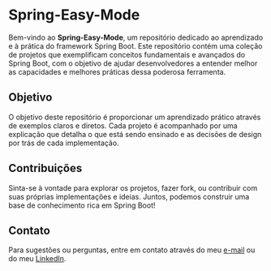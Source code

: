 # Spring-Easy-Mode

Bem-vindo ao **Spring-Easy-Mode**, um repositório dedicado ao aprendizado e à prática do framework Spring Boot. Este repositório contém uma coleção de projetos que exemplificam conceitos fundamentais e avançados do Spring Boot, com o objetivo de ajudar desenvolvedores a entender melhor as capacidades e melhores práticas dessa poderosa ferramenta.


## Objetivo

O objetivo deste repositório é proporcionar um aprendizado prático através de exemplos claros e diretos. Cada projeto é acompanhado por uma explicação que detalha o que está sendo ensinado e as decisões de design por trás de cada implementação.

## Contribuições

Sinta-se à vontade para explorar os projetos, fazer fork, ou contribuir com suas próprias implementações e ideias. Juntos, podemos construir uma base de conhecimento rica em Spring Boot!

## Contato

Para sugestões ou perguntas, entre em contato através do meu [e-mail](mailto:lucas.finatti@hotmail.com) ou do meu [LinkedIn](https://linkedin.com/in/lucas-finatti/).
